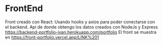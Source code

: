 # FrontEnd
Front creado con React: 
Usando hooks y axios para poder conectarse con el backend.
Api de donde obtengo los datos creados con NodeJs y Express 
https://backend-portfolio-ivan.herokuapp.com/portfolio 
El front se muestra en https://front-portfolio.vercel.app/LINK%201
